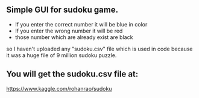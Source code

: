 ## Simple GUI for sudoku game.
* If you enter the correct number it will be blue in color
* If you enter the wrong number it will be red 
* those number which are already exist are black

so I haven't uploaded any "sudoku.csv" file which is used in code because
it was a huge file of 9 million sudoku puzzle.

## You will get the sudoku.csv file at:
https://www.kaggle.com/rohanrao/sudoku
